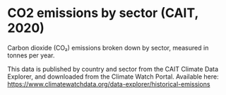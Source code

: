# CO2 emissions by sector (CAIT, 2020)

Carbon dioxide (CO₂) emissions broken down by sector, measured in tonnes per year.

This data is published by country and sector from the CAIT Climate Data Explorer, and downloaded from the Climate Watch Portal. Available here: https://www.climatewatchdata.org/data-explorer/historical-emissions